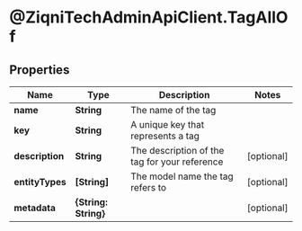 # @ZiqniTechAdminApiClient.TagAllOf

## Properties

Name | Type | Description | Notes
------------ | ------------- | ------------- | -------------
**name** | **String** | The name of the tag | 
**key** | **String** | A unique key that represents a tag | 
**description** | **String** | The description of the tag for your reference | [optional] 
**entityTypes** | **[String]** | The model name the tag refers to | [optional] 
**metadata** | **{String: String}** |  | [optional] 


